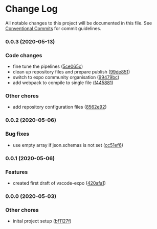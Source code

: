 # Change Log

All notable changes to this project will be documented in this file.
See [Conventional Commits](https://conventionalcommits.org) for commit guidelines.

### 0.0.3 (2020-05-13)

### Code changes

* fine tune the pipelines ([5ce065c](https://github.com/expo-community/vscode-expo/commit/5ce065cc3610d037baf056e331854a0e3158942b))
* clean up repository files and prepare publish ([99de851](https://github.com/expo-community/vscode-expo/commit/99de851ab530a27fb7ae66f355c11b568456cdd4))
* switch to expo community organisation ([99479bc](https://github.com/expo-community/vscode-expo/commit/99479bc995b4054b6d28394b4f28ee206792d4b1))
* add webpack to compile to single file ([f445881](https://github.com/expo-community/vscode-expo/commit/f44588187d22354ea60443e38eae7ed216000736))

### Other chores

* add repository configuration files ([8562e92](https://github.com/expo-community/vscode-expo/commit/8562e924f2ba5c8823a2940be9cb0ea88dff118c))


### 0.0.2 (2020-05-06)

### Bug fixes

* use empty array if json.schemas is not set ([cc51ef6](https://github.com/expo-community/vscode-expo/commit/cc51ef6a3a06c5dae6b01c5809aad5719239e248))


### 0.0.1 (2020-05-06)

### Features

* created first draft of vscode-expo ([420afa1](https://github.com/expo-community/vscode-expo/commit/420afa1b090b3a5fefa2a587f399a7db26473bbd))


### 0.0.0 (2020-05-03)

### Other chores

* inital project setup ([bf1127f](https://github.com/expo-community/vscode-expo/commit/bf1127fee592d8b6e93b708c54b3f986593b45f1))
